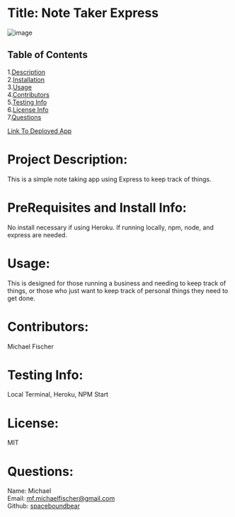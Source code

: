 # Title: Note Taker Express

![image](https://user-images.githubusercontent.com/86039208/155183483-db599ea8-8b01-411b-ab02-8a3dab068498.png)


## Table of Contents

1.[Description](#description)</br> 2.[Installation](#installation)</br> 3.[Usage](#usage)</br> 4.[Contributors](#contributors)</br> 5.[Testing Info](#testing)</br> 6.[License Info](#license)</br> 7.[Questions](#questions)</br>

[Link To Deployed App](https://mysterious-reef-19769.herokuapp.com/)

# <span id="desc"></span>

# Project Description:

This is a simple note taking app using Express to keep track of things.

# <span id="installation"></span>

# PreRequisites and Install Info:

No install necessary if using Heroku. If running locally, npm, node, and express are needed.

# <span id="usage"></span>

# Usage:

This is designed for those running a business and needing to keep track of things, or those who just want to keep track of personal things they need to get done.

# <span id="contributors"></span>

# Contributors:

Michael Fischer

# <span id="testing"></span>

# Testing Info:

Local Terminal, Heroku, NPM Start

# <span id="license"></span>

# License:

MIT

# <span id="questions"></span>

# Questions:

Name: Michael  
 Email: mf.michaelfischer@gmail.com  
 Github: [spaceboundbear](www.github.com/spaceboundbear)  

